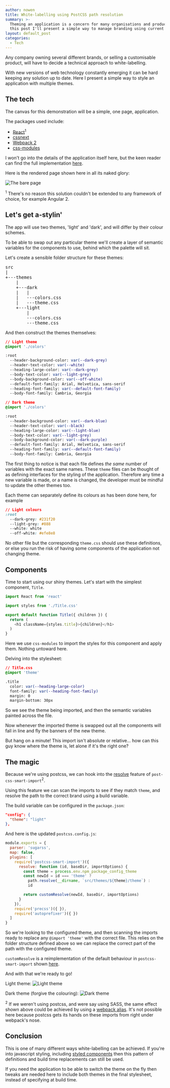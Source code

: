 ```yaml
---
author: nowen
title: White-labelling using PostCSS path resolution
summary: >-
  Theming an application is a concern for many organisations and products. In
  this post I'll present a simple way to manage branding using current tooling.
layout: default_post
categories:
  - Tech
---
```


Any company owning several different brands, or selling a customisable product, will have to decide a technical approach to white-labelling.

With new versions of web technology constantly emerging it can be hard keeping any solution up to date. Here I present a simple way to style an application with multiple themes.

## The tech

The canvas for this demonstration will be a simple, one page, application.

The packages used include:

* [React](https://facebook.github.io/react/)<sup>1</sup>
* [cssnext](http://cssnext.io/)
* [Webpack 2](https://webpack.js.org/)
* [css-modules](https://github.com/css-modules/css-modules)

I won't go into the details of the application itself here, but the keen reader can find the full implementation [here](https://github.com/owennw/ThemePattern).

Here is the rendered page shown here in all its naked glory:

<img src="{{ site.baseurl }}/nowen/assets/white-label/white-label-unstyled.jpg" alt="The bare page" />

<sup>1</sup> There's no reason this solution couldn't be extended to any framework of choice, for example Angular 2.

## Let's get a-stylin'

The app will use two themes, 'light' and 'dark', and will differ by their colour schemes.

To be able to swap out any particular theme we'll create a layer of semantic variables for the components to use, behind which the palette will sit.

Let's create a sensible folder structure for these themes:

<pre>
src  
|  
+---themes  
    |  
    +---dark  
    |   |  
    |   ---colors.css  
    |   ---theme.css  
    +---light  
        |  
        ---colors.css  
        ---theme.css  
</pre>

And then construct the themes themselves:

~~~css
// Light theme
@import './colors'

:root
  --header-background-color: var(--dark-grey)
  --header-text-color: var(--white)
  --heading-large-color: var(--dark-grey)
  --body-text-color: var(--light-grey)
  --body-background-color: var(--off-white)
  --default-font-family: Arial, Helvetica, sans-serif
  --heading-font-family: var(--default-font-family)
  --body-font-family: Cambria, Georgia
~~~

~~~css
// Dark theme
@import './colors'

:root
  --header-background-color: var(--dark-blue)
  --header-text-color: var(--black)
  --heading-large-color: var(--light-blue)
  --body-text-color: var(--light-grey)
  --body-background-color: var(--dark-purple)
  --default-font-family: Arial, Helvetica, sans-serif
  --heading-font-family: var(--default-font-family)
  --body-font-family: Cambria, Georgia
~~~

The first thing to notice is that each file defines *the same* number of variables with the exact same names. These `theme` files can be thought of as defining interfaces for the styling of the application. Therefore any time a new variable is made, or a name is changed, the developer must be mindful to update the other themes too.

Each theme can separately define its colours as has been done here, for example

~~~css
// Light colours
:root
  --dark-grey: #231f20
  --light-grey: #888
  --white: white
  --off-white: #efe8e8
~~~

No other file but the corresponding `theme.css` should use these definitions, or else you run the risk of having some components of the application not changing theme.

## Components

Time to start using our shiny themes. Let's start with the simplest component, `Title`.

~~~javascript
import React from 'react'

import styles from './Title.css'

export default function Title({ children }) {
  return (
    <h1 className={styles.title}>{children}</h1>
  )
}
~~~

Here we use `css-modules` to import the styles for this component and apply them. Nothing untoward here.

Delving into the stylesheet:

~~~css
// Title.css
@import 'theme'

.title
  color: var(--heading-large-color)
  font-family: var(--heading-font-family)
  margin: 0
  margin-bottom: 30px
~~~

So we see the theme being imported, and then the semantic variables painted across the file.

Now whenever the imported theme is swapped out all the components will fall in line and fly the banners of the new theme.

But hang on a minute! This import isn't absolute or relative... how can this guy know where the theme is, let alone if it's the right one?

## The magic

Because we're using postcss, we can hook into the [resolve](https://www.npmjs.com/package/postcss-smart-import#resolve) feature of `post-css-smart-import`<sup>2</sup>.

Using this feature we can scan the imports to see if they match `theme`, and resolve the path to the correct brand using a build variable.

The build variable can be configured in the `package.json`:

~~~json
"config": {
  "theme": "light"
},
~~~

And here is the updated `postcss.config.js`:

~~~javascript
module.exports = {
  parser: 'sugarss',
  map: false,
  plugins: [
    require('postcss-smart-import')({
      resolve: function (id, baseDir, importOptions) {
        const theme = process.env.npm_package_config_theme
        const newId = id === 'theme' ?
          path.resolve(__dirname, `src/themes/${theme}/theme`) :
          id

        return customResolve(newId, baseDir, importOptions)
      }
    }),
    require('precss')({ }),
    require('autoprefixer')({ })
  ]
}
~~~

So we're looking to the configured theme, and then scanning the imports ready to replace any `@import 'theme'` with the correct file. This relies on the folder structure defined above so we can replace the correct part of the path with the configured theme.

`customResolve` is a reimplementation of the default behaviour in `postcss-smart-import` shown [here](https://github.com/sebastian-software/postcss-smart-import/blob/master/src/resolve-id.js).

And with that we're ready to go!

Light theme:
<img src="{{ site.baseurl }}/nowen/assets/white-label/white-label-light-theme.jpg" alt="Light theme" />

Dark theme (forgive the colouring):
<img src="{{ site.baseurl }}/nowen/assets/white-label/white-label-dark-theme.jpg" alt="Dark theme" />

<sup>2</sup> If we weren't using postcss, and were say using SASS, the same effect shown above could be achieved by using a [webpack alias](https://webpack.js.org/configuration/resolve/#resolve-alias). It's not possible here because postcss gets its hands on these imports from right under webpack's nose.

## Conclusion

This is one of many different ways white-labelling can be achieved. If you're into javascript styling, including [styled components](https://styled-components.com/) then this pattern of definitions and build time replacements can still be used.

If you need the application to be able to switch the theme on the fly then tweaks are needed here to include both themes in the final stylesheet, instead of specifying at build time.
